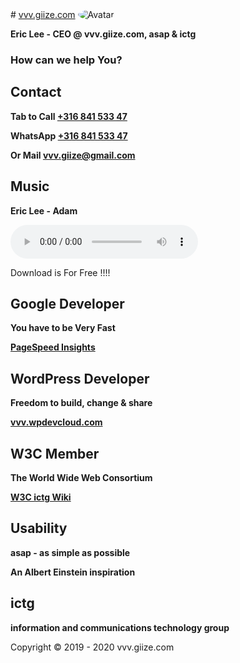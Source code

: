 <head>
<link rel="apple-touch-icon" sizes="180x180" href="/apple-touch-icon.png">
<link rel="icon" type="image/png" sizes="32x32" href="/favicon-32x32.png">
<link rel="icon" type="image/png" sizes="16x16" href="/favicon-16x16.png">
<link rel="manifest" href="/site.webmanifest">
<meta name="viewport" content="width=device-width, initial-scale=1">
<style>
img {
  border-radius: 50%;
}
</style>
</head>
# <a href="http://vvv.giize.com" >vvv.giize.com</a>
<img src="https://ictg.github.io/ictg-i.jpg" alt="Avatar">

**Eric Lee - CEO @ vvv.giize.com, asap & ictg**

### How can we help You?

## Contact
**Tab to Call <a href="tel:+31684153347">+316 841 533 47</a>**

**WhatsApp <a href="https://wa.me/31684153347?text=VVV.GIIZE.COM" target="_blank">+316 841 533 47</a>**

**Or Mail <a href="mailto:vvv.giize@gmail.com" target="_blank">vvv.giize@gmail.com</a>**

## Music
**Eric Lee - Adam**
	
<audio src="/Adam.mp3" controls ></audio>

Download is For Free !!!!

## Google Developer
**You have to be Very Fast**

**<a href="https://developers.google.com/speed/pagespeed/insights/?hl=en&url=https%3A%2F%2Fictg.github.io%2F&tab=desktop" target="_blank">PageSpeed Insights</a>**

## WordPress Developer
**Freedom to build, change & share**

**<a href="https://vvv.wpdevcloud.com" target="_blank">vvv.wpdevcloud.com</a>**

## W3C Member
**The World Wide Web Consortium**

**<a href="https://www.w3.org/community/aikr/wiki/User:Ictg" target="_blank">W3C ictg Wiki</a>**

## Usability
**asap - as simple as possible**

**An Albert Einstein inspiration**

## ictg

**information and communications technology group**

Copyright © 2019 - 2020 vvv.giize.com
